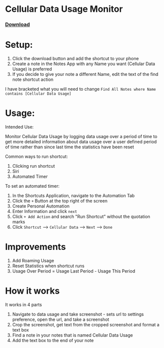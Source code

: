 # Cellular Data Usage Monitor

### [Download](https://www.icloud.com/shortcuts/3ed95278b6e64700835687a6fff72bff)

# Setup:
1. Click the download button and add the shortcut to your phone
2. Create a note in the Notes App with any Name you want (Cellular Data Usage) is preferred
3. If you decide to give your note a different Name, edit the text of the find note shortcut action

I have bracketed what you will need to change `Find All Notes where Name contains [Cellular Data Usage]`

# Usage:
Intended Use:

Monitor Cellular Data Usage by logging data usage over a period of time to get more detailed information about data usage over a user defined period of time rather than since last time the statistics have been reset

Common ways to run shortcut:
1. Clicking run shortcut
2. Siri
3. Automated Timer

To set an automated timer:

1. In the Shortcuts Application, navigate to the Automation Tab
2. Click the `+` Button at the top right of the screen
3. Create Personal Automation
4. Enter Information and click `next`
5. Click `+ Add Action` and search "Run Shortcut" without the quotation marks
6. Click `Shortcut` --> `Cellular Data` --> `Next` --> `Done`

# Improvements
1. Add Roaming Usage
2. Reset Statistics when shortcut runs
3. Usage Over Period = Usage Last Period - Usage This Period

# How it works
It works in 4 parts
1. Navigate to data usage and take screenshot - sets url to settings preference, open the url, and take a screenshot
2. Crop the screenshot, get text from the cropped screenshot and format a text box
3. Find a note in your notes that is named Cellular Data Usage
4. Add the text box to the end of your note
